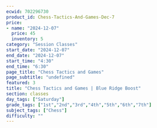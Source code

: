 ```yaml
---
ecwid: 702296730
product_id: Chess-Tactics-And-Games-Dec-7
price:
- name: "2024-12-07"
  price: 45
  inventory: 5
category: "Session Classes"
start_date: "2024-12-07"
end_date: "2024-12-07"
start_time: "4:30"
end_time: "6:30"
page_title: "Chess Tactics and Games"
page_subtitle: "undefined"
featured: 3
title: "Chess Tactics and Games | Blue Ridge Boost"
section: classes
day_tags: ["Saturday"]
grade_tags: ["1st","2nd","3rd","4th","5th","6th","7th"]
subject_tags: ["Chess"]
difficulty: ""
---
```


